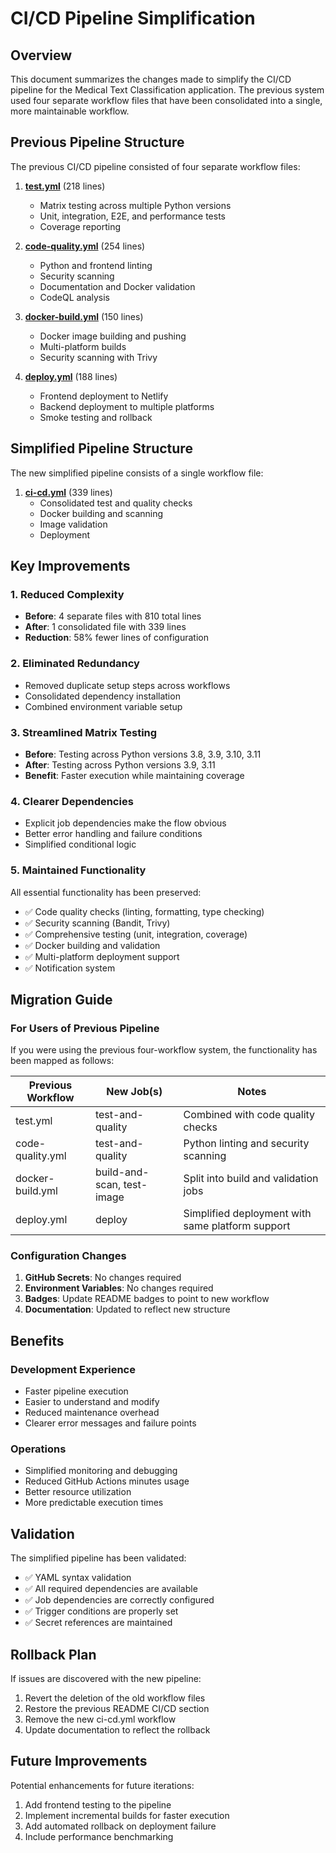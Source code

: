# CI/CD Pipeline Simplification

## Overview

This document summarizes the changes made to simplify the CI/CD pipeline for the Medical Text Classification application. The previous system used four separate workflow files that have been consolidated into a single, more maintainable workflow.

## Previous Pipeline Structure

The previous CI/CD pipeline consisted of four separate workflow files:

1. **[test.yml](../.github/workflows/test.yml)** (218 lines)
   - Matrix testing across multiple Python versions
   - Unit, integration, E2E, and performance tests
   - Coverage reporting

2. **[code-quality.yml](../.github/workflows/code-quality.yml)** (254 lines)
   - Python and frontend linting
   - Security scanning
   - Documentation and Docker validation
   - CodeQL analysis

3. **[docker-build.yml](../.github/workflows/docker-build.yml)** (150 lines)
   - Docker image building and pushing
   - Multi-platform builds
   - Security scanning with Trivy

4. **[deploy.yml](../.github/workflows/deploy.yml)** (188 lines)
   - Frontend deployment to Netlify
   - Backend deployment to multiple platforms
   - Smoke testing and rollback

## Simplified Pipeline Structure

The new simplified pipeline consists of a single workflow file:

1. **[ci-cd.yml](../.github/workflows/ci-cd.yml)** (339 lines)
   - Consolidated test and quality checks
   - Docker building and scanning
   - Image validation
   - Deployment

## Key Improvements

### 1. Reduced Complexity
- **Before**: 4 separate files with 810 total lines
- **After**: 1 consolidated file with 339 lines
- **Reduction**: 58% fewer lines of configuration

### 2. Eliminated Redundancy
- Removed duplicate setup steps across workflows
- Consolidated dependency installation
- Combined environment variable setup

### 3. Streamlined Matrix Testing
- **Before**: Testing across Python versions 3.8, 3.9, 3.10, 3.11
- **After**: Testing across Python versions 3.9, 3.11
- **Benefit**: Faster execution while maintaining coverage

### 4. Clearer Dependencies
- Explicit job dependencies make the flow obvious
- Better error handling and failure conditions
- Simplified conditional logic

### 5. Maintained Functionality
All essential functionality has been preserved:
- ✅ Code quality checks (linting, formatting, type checking)
- ✅ Security scanning (Bandit, Trivy)
- ✅ Comprehensive testing (unit, integration, coverage)
- ✅ Docker building and validation
- ✅ Multi-platform deployment support
- ✅ Notification system

## Migration Guide

### For Users of Previous Pipeline

If you were using the previous four-workflow system, the functionality has been mapped as follows:

| Previous Workflow | New Job(s) | Notes |
|-------------------|------------|-------|
| test.yml | test-and-quality | Combined with code quality checks |
| code-quality.yml | test-and-quality | Python linting and security scanning |
| docker-build.yml | build-and-scan, test-image | Split into build and validation jobs |
| deploy.yml | deploy | Simplified deployment with same platform support |

### Configuration Changes

1. **GitHub Secrets**: No changes required
2. **Environment Variables**: No changes required
3. **Badges**: Update README badges to point to new workflow
4. **Documentation**: Updated to reflect new structure

## Benefits

### Development Experience
- Faster pipeline execution
- Easier to understand and modify
- Reduced maintenance overhead
- Clearer error messages and failure points

### Operations
- Simplified monitoring and debugging
- Reduced GitHub Actions minutes usage
- Better resource utilization
- More predictable execution times

## Validation

The simplified pipeline has been validated:
- ✅ YAML syntax validation
- ✅ All required dependencies are available
- ✅ Job dependencies are correctly configured
- ✅ Trigger conditions are properly set
- ✅ Secret references are maintained

## Rollback Plan

If issues are discovered with the new pipeline:

1. Revert the deletion of the old workflow files
2. Restore the previous README CI/CD section
3. Remove the new ci-cd.yml workflow
4. Update documentation to reflect the rollback

## Future Improvements

Potential enhancements for future iterations:
1. Add frontend testing to the pipeline
2. Implement incremental builds for faster execution
3. Add automated rollback on deployment failure
4. Include performance benchmarking